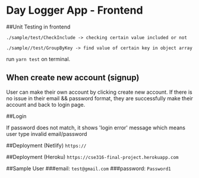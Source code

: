 # Day Logger App - Frontend 

##Unit Testing in frontend

`./sample/test/CheckInclude -> checking certain value included or not`

`./sample//test/GroupByKey -> find value of certain key in object array `

run `yarn test` on terminal.

## When create new account (signup)

User can make their own account by clicking create new account.
If there is no issue in their email && password format, they are successfully make their account and back to login page.


##Login 

If password does not match, it shows 'login error' message which means user type invalid email/password

##Deployment (Netlify)
`https://`

##Deployment (Heroku)
`https://cse316-final-project.herokuapp.com`


##Sample User
###email: `test@gmail.com`
###password: `Password1`